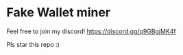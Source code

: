 <h1> Fake Wallet miner</h1>

Feel free to join my discord!
https://discord.gg/q9GBgjMK4f

Pls star this repo :)
